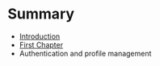 # Summary

* [Introduction](README.md)
* [First Chapter](chapter1.md)
* Authentication and profile management

